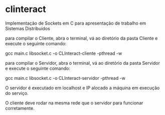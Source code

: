 # clinteract
Implementação de Sockets em C para apresentação de trabalho em Sistemas Distribuidos

para compilar o Cliente, abra o terminal, vá ao diretório da pasta Cliente e execute o seguinte comando:

gcc main.c libsocket.c -o CLInteract-cliente -pthread -w

para compilar o Servidor, abra o terminal, vá ao diretório da pasta Servidor e execute o seguinte comando:

gcc main.c libsocket.c -o CLInteract-servidor -pthread -w

O servidor é executado em localhost e IP alocado a máquina em execução do serviço.

O cliente deve rodar na mesma rede que o servidor para funcionar corretamente.
